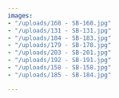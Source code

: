 ```yaml
---
images:
- "/uploads/168 - SB-168.jpg"
- "/uploads/131 - SB-131.jpg"
- "/uploads/184 - SB-183.jpg"
- "/uploads/179 - SB-178.jpg"
- "/uploads/203 - SB-201.jpg"
- "/uploads/192 - SB-191.jpg"
- "/uploads/158 - SB-158.jpg"
- "/uploads/185 - SB-184.jpg"

---
```

